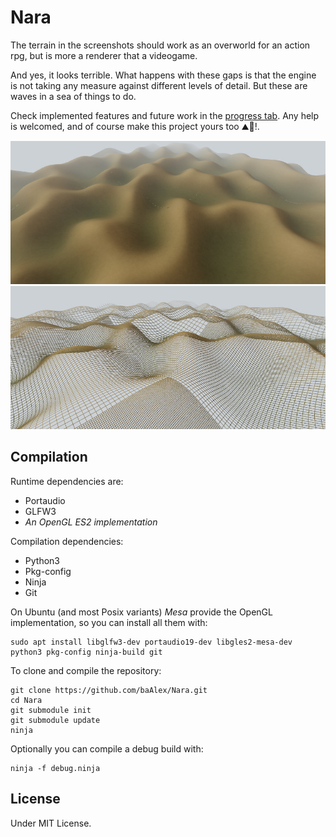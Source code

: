 Nara
====

The terrain in the screenshots should work as an overworld for an action rpg, but is more a renderer that a videogame.

And yes, it looks terrible. What happens with these gaps is that the engine is not taking any measure against different levels of detail. But these are waves in a sea of things to do.

Check implemented features and future work in the [progress tab](https://github.com/baAlex/Nara/projects/4). Any help is welcomed, and of course make this project yours too ⛰️📐️!.

![screenshot](./documentation/screenshot-terrain.jpg)
![screenshot](./documentation/screenshot-wire.jpg)


Compilation
-----------
Runtime dependencies are:
 - Portaudio
 - GLFW3
 - *An OpenGL ES2 implementation*

Compilation dependencies:
 - Python3
 - Pkg-config
 - Ninja
 - Git

On Ubuntu (and most Posix variants) *Mesa* provide the OpenGL implementation, so you can install all them with:
```
sudo apt install libglfw3-dev portaudio19-dev libgles2-mesa-dev python3 pkg-config ninja-build git
```

To clone and compile the repository:
```
git clone https://github.com/baAlex/Nara.git
cd Nara
git submodule init
git submodule update
ninja
```

Optionally you can compile a debug build with:
```
ninja -f debug.ninja
```


License
-------
Under MIT License.
